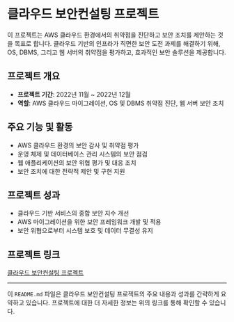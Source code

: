 # 클라우드 보안컨설팅 프로젝트

이 프로젝트는 AWS 클라우드 환경에서의 취약점을 진단하고 보안 조치를 제안하는 것을 목표로 합니다. 클라우드 기반의 인프라가 직면한 보안 도전 과제를 해결하기 위해, OS, DBMS, 그리고 웹 서버의 취약점을 평가하고, 효과적인 보안 솔루션을 제공합니다.

## 프로젝트 개요

- **프로젝트 기간**: 2022년 11월 ~ 2022년 12월
- **역할**: AWS 클라우드 마이그레이션, OS 및 DBMS 취약점 진단, 웹 서버 보안 조치

## 주요 기능 및 활동

- AWS 클라우드 환경의 보안 감사 및 취약점 평가
- 운영 체제 및 데이터베이스 관리 시스템의 보안 점검
- 웹 애플리케이션의 보안 위협 평가 및 대응 조치
- 보안 조치에 대한 전략적 제안 및 구현 지원

## 프로젝트 성과

- 클라우드 기반 서비스의 종합 보안 지수 개선
- AWS 마이그레이션을 위한 보안 프레임워크 개발 및 적용
- 보안 위협으로부터 시스템 보호 및 데이터 무결성 유지

## 프로젝트 링크

[클라우드 보안컨설팅 프로젝트](https://github.com/971023als/php)

---

이 `README.md` 파일은 클라우드 보안컨설팅 프로젝트의 주요 내용과 성과를 간략하게 요약하고 있습니다. 프로젝트에 대한 더 자세한 정보는 위의 링크를 통해 확인할 수 있습니다.

